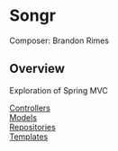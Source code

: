 # Songr

Composer: Brandon Rimes

## Overview

Exploration of Spring MVC

[Controllers](src/main/java/com/brandon/songr/controllers/README.md)  
[Models](src/main/java/com/brandon/songr/models/README.md)  
[Repositories](src/main/java/com/brandon/songr/repositories/README.md)  
[Templates](src/main/resources/templates/README.md)  
